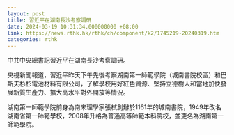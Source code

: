 ```yaml
---
layout: post
title: 習近平在湖南長沙考察調研
date: 2024-03-19 10:31:34.000000000 +08:00
link: https://news.rthk.hk/rthk/ch/component/k2/1745219-20240319.htm
categories: rthk
---
```


中共中央總書記習近平在湖南長沙考察調研。

央視新聞報道，習近平昨天下午先後考察湖南第一師範學院（城南書院校區）和巴斯夫杉杉電池材料有限公司，了解學校用好紅色資源、堅持立德樹人和當地加快發展新質生產力、擴大高水平對外開放等情況。

湖南第一師範學院前身為南宋理學家張栻創辦於1161年的城南書院，1949年改名湖南省第一師範學校，2008年升格為普通高等師範本科院校，並更名為湖南第一師範學院。
